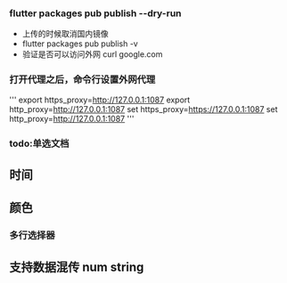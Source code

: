 

### flutter packages pub publish --dry-run

- 上传的时候取消国内镜像
- flutter packages pub publish -v 
- 验证是否可以访问外网 curl google.com

### 打开代理之后，命令行设置外网代理
'''
export https_proxy=http://127.0.0.1:1087
export http_proxy=http://127.0.0.1:1087
set https_proxy=https://127.0.0.1:1087
set http_proxy=http://127.0.0.1:1087
'''



### todo:单选文档


## 时间 
## 颜色

### 多行选择器



## 支持数据混传  num string











